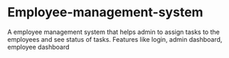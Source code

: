 # Employee-management-system
A employee management system that helps admin to assign tasks to the employees and see status of tasks. Features like login, admin dashboard, employee dashboard 

